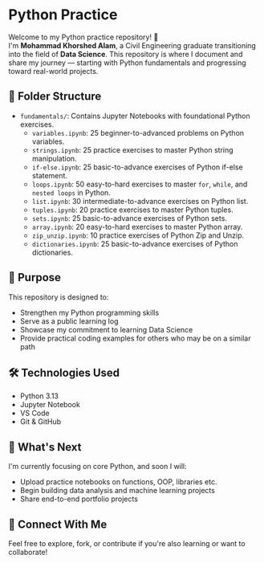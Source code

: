 # Python Practice

Welcome to my Python practice repository! 👋  
I'm **Mohammad Khorshed Alam**, a Civil Engineering graduate transitioning into the field of **Data Science**. This repository is where I document and share my journey — starting with Python fundamentals and progressing toward real-world projects.

## 📁 Folder Structure

- `fundamentals/`: Contains Jupyter Notebooks with foundational Python exercises.
  - `variables.ipynb`: 25 beginner-to-advanced problems on Python variables.
  - `strings.ipynb`: 25 practice exercises to master Python string manipulation.
  - `if-else.ipynb`: 25 basic-to-advance exercises of Python if-else statement.
  - `loops.ipynb`: 50 easy-to-hard exercises to master `for`, `while`, and `nested loops` in Python.
  - `list.ipynb`: 30 intermediate-to-advance exercises on Python list.
  - `tuples.ipynb`: 20 practice exercises to master Python tuples.
  - `sets.ipynb`: 25 basic-to-advance exercises of Python sets.
  - `array.ipynb`: 20 easy-to-hard exercises to master Python array.
  - `zip_unzip.ipynb`: 10 practice exercises of Python Zip and Unzip.
  - `dictionaries.ipynb`: 25 basic-to-advance exercises of Python dictionaries.

## 📌 Purpose

This repository is designed to:
- Strengthen my Python programming skills
- Serve as a public learning log
- Showcase my commitment to learning Data Science
- Provide practical coding examples for others who may be on a similar path

## 🛠️ Technologies Used

- Python 3.13
- Jupyter Notebook
- VS Code
- Git & GitHub

## 🚀 What's Next

I'm currently focusing on core Python, and soon I will:
- Upload practice notebooks on functions, OOP, libraries etc.
- Begin building data analysis and machine learning projects
- Share end-to-end portfolio projects

## 🤝 Connect With Me

Feel free to explore, fork, or contribute if you're also learning or want to collaborate!


